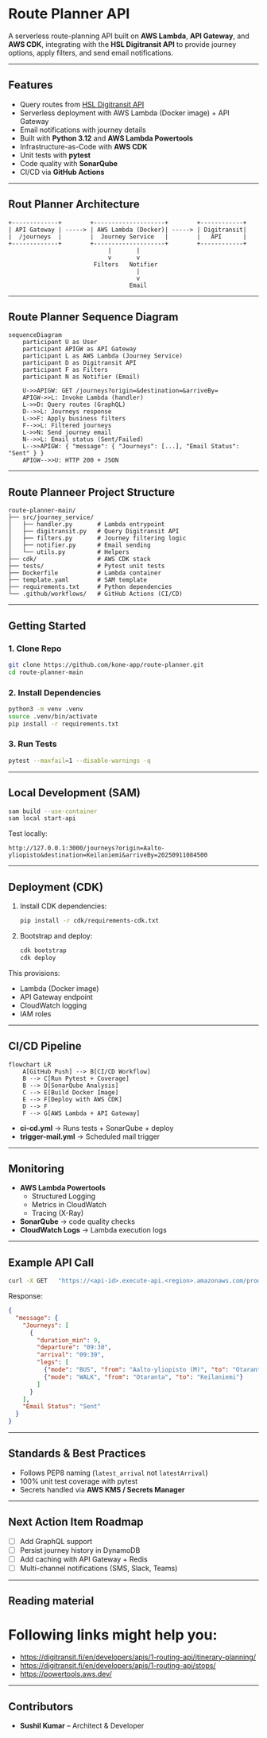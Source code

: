 # Route Planner API

A serverless route-planning API built on **AWS Lambda**, **API Gateway**, and **AWS CDK**, integrating with the **HSL Digitransit API** to provide journey options, apply filters, and send email notifications.

---

## Features

- Query routes from [HSL Digitransit API](https://digitransit.fi/en/developers/)  
- Serverless deployment with AWS Lambda (Docker image) + API Gateway  
- Email notifications with journey details  
- Built with **Python 3.12** and **AWS Lambda Powertools**  
- Infrastructure-as-Code with **AWS CDK**  
- Unit tests with **pytest**  
- Code quality with **SonarQube**  
- CI/CD via **GitHub Actions**  

---

## Rout Planner Architecture

```
+-------------+        +--------------------+        +------------+
| API Gateway | -----> | AWS Lambda (Docker)| -----> | Digitransit|
|  /journeys  |        |  Journey Service   |        |   API      |
+-------------+        +--------------------+        +------------+
                            |       |
                            v       v
                        Filters   Notifier
                                    |
                                    v
                                  Email
```

---

## Route Planner Sequence Diagram

```mermaid
sequenceDiagram
    participant U as User
    participant APIGW as API Gateway
    participant L as AWS Lambda (Journey Service)
    participant D as Digitransit API
    participant F as Filters
    participant N as Notifier (Email)

    U->>APIGW: GET /journeys?origin=&destination=&arriveBy=
    APIGW->>L: Invoke Lambda (handler)
    L->>D: Query routes (GraphQL)
    D-->>L: Journeys response
    L->>F: Apply business filters
    F-->>L: Filtered journeys
    L->>N: Send journey email
    N-->>L: Email status (Sent/Failed)
    L-->>APIGW: { "message": { "Journeys": [...], "Email Status": "Sent" } }
    APIGW-->>U: HTTP 200 + JSON
```

---

## Route Planneer Project Structure

```
route-planner-main/
├── src/journey_service/
│   ├── handler.py       # Lambda entrypoint
│   ├── digitransit.py   # Query Digitransit API
│   ├── filters.py       # Journey filtering logic
│   ├── notifier.py      # Email sending
│   └── utils.py         # Helpers
├── cdk/                 # AWS CDK stack
├── tests/               # Pytest unit tests
├── Dockerfile           # Lambda container
├── template.yaml        # SAM template
├── requirements.txt     # Python dependencies
└── .github/workflows/   # GitHub Actions (CI/CD)
```

---

## Getting Started

### 1. Clone Repo
```bash
git clone https://github.com/kone-app/route-planner.git
cd route-planner-main
```

### 2. Install Dependencies
```bash
python3 -m venv .venv
source .venv/bin/activate
pip install -r requirements.txt
```

### 3. Run Tests
```bash
pytest --maxfail=1 --disable-warnings -q
```

---

## Local Development (SAM)

```bash
sam build --use-container
sam local start-api
```

Test locally:

```
http://127.0.0.1:3000/journeys?origin=Aalto-yliopisto&destination=Keilaniemi&arriveBy=20250911084500
```

---

## Deployment (CDK)

1. Install CDK dependencies:
   ```bash
   pip install -r cdk/requirements-cdk.txt
   ```

2. Bootstrap and deploy:
   ```bash
   cdk bootstrap
   cdk deploy
   ```

This provisions:
- Lambda (Docker image)
- API Gateway endpoint
- CloudWatch logging
- IAM roles

---

## CI/CD Pipeline

```mermaid
flowchart LR
    A[GitHub Push] --> B[CI/CD Workflow]
    B --> C[Run Pytest + Coverage]
    B --> D[SonarQube Analysis]
    C --> E[Build Docker Image]
    E --> F[Deploy with AWS CDK]
    D --> F
    F --> G[AWS Lambda + API Gateway]
```

- **ci-cd.yml** → Runs tests + SonarQube + deploy  
- **trigger-mail.yml** → Scheduled mail trigger  

---

## Monitoring

- **AWS Lambda Powertools**
  - Structured Logging
  - Metrics in CloudWatch
  - Tracing (X-Ray)
- **SonarQube** → code quality checks  
- **CloudWatch Logs** → Lambda execution logs  

---

## Example API Call

```bash
curl -X GET   "https://<api-id>.execute-api.<region>.amazonaws.com/prod/journeys?origin=Aalto-yliopisto&destination=Keilaniemi&arriveBy=20250911084500"
```

Response:
```json
{
  "message": {
    "Journeys": [
      {
        "duration_min": 9,
        "departure": "09:30",
        "arrival": "09:39",
        "legs": [
          {"mode": "BUS", "from": "Aalto-yliopisto (M)", "to": "Otaranta"},
          {"mode": "WALK", "from": "Otaranta", "to": "Keilaniemi"}
        ]
      }
    ],
    "Email Status": "Sent"
  }
}
```

---

## Standards & Best Practices

- Follows PEP8 naming (`latest_arrival` not `latestArrival`)  
- 100% unit test coverage with pytest  
- Secrets handled via **AWS KMS / Secrets Manager**  

---

## Next Action Item Roadmap

- [ ] Add GraphQL support  
- [ ] Persist journey history in DynamoDB  
- [ ] Add caching with API Gateway + Redis  
- [ ] Multi-channel notifications (SMS, Slack, Teams)  

---
## Reading material
# Following links might help you:

* https://digitransit.fi/en/developers/apis/1-routing-api/itinerary-planning/
* https://digitransit.fi/en/developers/apis/1-routing-api/stops/
* https://powertools.aws.dev/

---

## Contributors
- **Sushil Kumar** – Architect & Developer  
